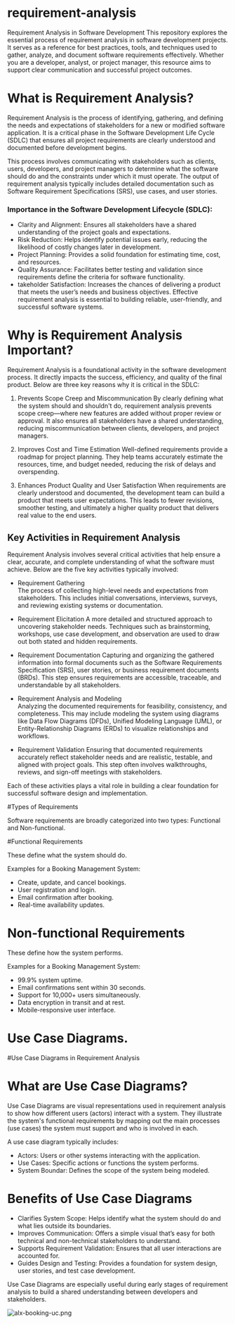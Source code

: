 # requirement-analysis
Requirement Analysis in Software Development
This repository explores the essential process of requirement analysis in software development projects. It serves as a reference for best practices, tools, and techniques used to gather, analyze, and document software requirements effectively. Whether you are a developer, analyst, or project manager, this resource aims to support clear communication and successful project outcomes.

# What is Requirement Analysis? 

Requirement Analysis is the process of identifying, gathering, and defining the needs and expectations of stakeholders for a new or modified software application. It is a critical phase in the Software Development Life Cycle (SDLC) that ensures all project requirements are clearly understood and documented before development begins.

This process involves communicating with stakeholders such as clients, users, developers, and project managers to determine what the software should do and the constraints under which it must operate. The output of requirement analysis typically includes detailed documentation such as Software Requirement Specifications (SRS), use cases, and user stories.

### Importance in the Software Development Lifecycle (SDLC):

- Clarity and Alignment: Ensures all stakeholders have a shared understanding of the project goals and expectations.
- Risk Reduction: Helps identify potential issues early, reducing the likelihood of costly changes later in development.
- Project Planning: Provides a solid foundation for estimating time, cost, and resources.
- Quality Assurance: Facilitates better testing and validation since requirements define the criteria for software functionality.
- takeholder Satisfaction: Increases the chances of delivering a product that meets the user’s needs and business objectives.
Effective requirement analysis is essential to building reliable, user-friendly, and successful software systems.

# Why is Requirement Analysis Important?

Requirement Analysis is a foundational activity in the software development process. It directly impacts the success, efficiency, and quality of the final product. Below are three key reasons why it is critical in the SDLC:

1. Prevents Scope Creep and Miscommunication
By clearly defining what the system should and shouldn't do, requirement analysis prevents scope creep—where new features are added without proper review or approval. It also ensures all stakeholders have a shared understanding, reducing miscommunication between clients, developers, and project managers.

2. Improves Cost and Time Estimation
Well-defined requirements provide a roadmap for project planning. They help teams accurately estimate the resources, time, and budget needed, reducing the risk of delays and overspending.

3. Enhances Product Quality and User Satisfaction
When requirements are clearly understood and documented, the development team can build a product that meets user expectations. This leads to fewer revisions, smoother testing, and ultimately a higher quality product that delivers real value to the end users.

## Key Activities in Requirement Analysis

Requirement Analysis involves several critical activities that help ensure a clear, accurate, and complete understanding of what the software must achieve. Below are the five key activities typically involved:

- Requirement Gathering  
  The process of collecting high-level needs and expectations from stakeholders. This includes initial conversations, interviews, surveys, and reviewing existing systems or documentation.

- Requirement Elicitation 
  A more detailed and structured approach to uncovering stakeholder needs. Techniques such as brainstorming, workshops, use case development, and observation are used to draw out both stated and hidden requirements.

- Requirement Documentation 
  Capturing and organizing the gathered information into formal documents such as the Software Requirements Specification (SRS), user stories, or business requirement documents (BRDs). This step ensures requirements are accessible, traceable, and understandable by all stakeholders.

- Requirement Analysis and Modeling  
  Analyzing the documented requirements for feasibility, consistency, and completeness. This may include modeling the system using diagrams like Data Flow Diagrams (DFDs), Unified Modeling Language (UML), or Entity-Relationship Diagrams (ERDs) to visualize relationships and workflows.

- Requirement Validation
  Ensuring that documented requirements accurately reflect stakeholder needs and are realistic, testable, and aligned with project goals. This step often involves walkthroughs, reviews, and sign-off meetings with stakeholders.

Each of these activities plays a vital role in building a clear foundation for successful software design and implementation.

#Types of Requirements

Software requirements are broadly categorized into two types: Functional and Non-functional.

#Functional Requirements

These define what the system should do.

Examples for a Booking Management System:
- Create, update, and cancel bookings.
- User registration and login.
- Email confirmation after booking.
- Real-time availability updates.

# Non-functional Requirements

These define how the system performs.

Examples for a Booking Management System:
- 99.9% system uptime.
- Email confirmations sent within 30 seconds.
- Support for 10,000+ users simultaneously.
- Data encryption in transit and at rest.
- Mobile-responsive user interface.

# Use Case Diagrams.
#Use Case Diagrams in Requirement Analysis

# What are Use Case Diagrams?

Use Case Diagrams are visual representations used in requirement analysis to show how different users (actors) interact with a system. They illustrate the system's functional requirements by mapping out the main processes (use cases) the system must support and who is involved in each.

A use case diagram typically includes:
- Actors: Users or other systems interacting with the application.
- Use Cases: Specific actions or functions the system performs.
- System Boundar: Defines the scope of the system being modeled.

# Benefits of Use Case Diagrams

- Clarifies System Scope: Helps identify what the system should do and what lies outside its boundaries.
- Improves Communication: Offers a simple visual that’s easy for both technical and non-technical stakeholders to understand.
- Supports Requirement Validation: Ensures that all user interactions are accounted for.
- Guides Design and Testing: Provides a foundation for system design, user stories, and test case development.

Use Case Diagrams are especially useful during early stages of requirement analysis to build a shared understanding between developers and stakeholders.

![alx-booking-uc.png](https://github.com/user-attachments/assets/3e14c1af-a23f-4900-b9d3-0d22a50dcbea)


